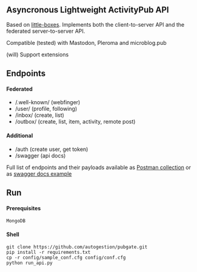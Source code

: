 
## Asyncronous Lightweight ActivityPub API
Based on [little-boxes](https://github.com/tsileo/little-boxes).
Implements both the client-to-server API and the federated server-to-server API.

Compatible (tested) with Mastodon, Pleroma and microblog.pub

(will) Support extensions

## Endpoints

#### Federated

 - /.well-known/    (webfinger)
 - /user/           (profile, following)
 - /inbox/          (create, list)
 - /outbox/         (create, list, item, activity, remote post)
 
 
#### Additional 
 - /auth            (create user, get token)
 - /swagger         (api docs)

Full list of endpoints and their payloads available as [Postman collection](https://github.com/autogestion/pubgate/blob/master/pubgate.postman_collection.json)
or as [swagger docs example](http://pubgate.autogestion.org/swagger)


## Run

#### Prerequisites
`MongoDB`

#### Shell

```
git clone https://github.com/autogestion/pubgate.git
pip install -r requirements.txt
cp -r config/sample_conf.cfg config/conf.cfg
python run_api.py
```